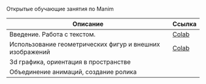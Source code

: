 Открытые обучающие занятия по Manim 

| Описание | Ссылка | 
|---------|------|
| Введение. Работа с текстом.| [Colab](./Manim_texts.ipynb) | 
|Использование геометрических фигур и внешних изображений  | [Colab](./Manim_geometry.ipynb)|
|3d графика, ориентация в пространстве | |  
|Объединение анимаций, создание ролика | | 

